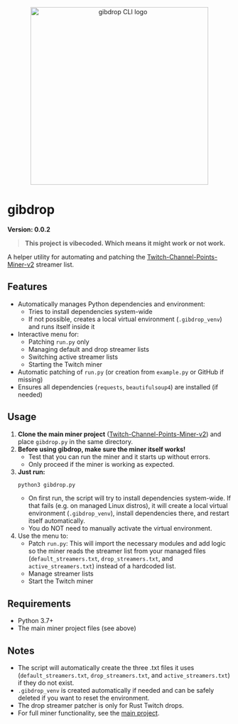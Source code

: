 <p align="center">
  <img src="https://i.imgur.com/uykQBYE.png" alt="gibdrop CLI logo" width="400"/>
</p>

# gibdrop

**Version: 0.0.2**

> **This project is vibecoded. Which means it might work or not work.**

A helper utility for automating and patching the [Twitch-Channel-Points-Miner-v2](https://github.com/rdavydov/Twitch-Channel-Points-Miner-v2) streamer list.

## Features
- Automatically manages Python dependencies and environment:
  - Tries to install dependencies system-wide
  - If not possible, creates a local virtual environment (`.gibdrop_venv`) and runs itself inside it
- Interactive menu for:
  - Patching `run.py` only
  - Managing default and drop streamer lists
  - Switching active streamer lists
  - Starting the Twitch miner
- Automatic patching of `run.py` (or creation from `example.py` or GitHub if missing)
- Ensures all dependencies (`requests`, `beautifulsoup4`) are installed (if needed)

## Usage
1. **Clone the main miner project** ([Twitch-Channel-Points-Miner-v2](https://github.com/rdavydov/Twitch-Channel-Points-Miner-v2)) and place `gibdrop.py` in the same directory.
2. **Before using gibdrop, make sure the miner itself works!**
   - Test that you can run the miner and it starts up without errors.
   - Only proceed if the miner is working as expected.
3. **Just run:**
   ```bash
   python3 gibdrop.py
   ```
   - On first run, the script will try to install dependencies system-wide. If that fails (e.g. on managed Linux distros), it will create a local virtual environment (`.gibdrop_venv`), install dependencies there, and restart itself automatically.
   - You do NOT need to manually activate the virtual environment.
4. Use the menu to:
   - Patch `run.py`: This will import the necessary modules and add logic so the miner reads the streamer list from your managed files (`default_streamers.txt`, `drop_streamers.txt`, and `active_streamers.txt`) instead of a hardcoded list.
   - Manage streamer lists
   - Start the Twitch miner

## Requirements
- Python 3.7+
- The main miner project files (see above)

## Notes
- The script will automatically create the three .txt files it uses (`default_streamers.txt`, `drop_streamers.txt`, and `active_streamers.txt`) if they do not exist.
- `.gibdrop_venv` is created automatically if needed and can be safely deleted if you want to reset the environment.
- The drop streamer patcher is only for Rust Twitch drops.
- For full miner functionality, see the [main project](https://github.com/rdavydov/Twitch-Channel-Points-Miner-v2).
